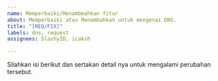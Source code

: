 ```yaml
---
name: Memperbaiki/Menambmahkan fitur
about: Memperbaiki atau Menambahkan untuk mengenai DNS.
title: "[REQ/FIX]"
labels: dns, request
assignees: SlashyID, icaksh

---
```


Silahkan isi berikut dan sertakan detail nya untuk mengalami perubahan tersebut.
